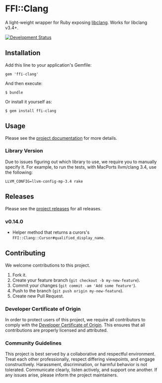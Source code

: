 # FFI::Clang

A light-weight wrapper for Ruby exposing [libclang](http://llvm.org/devmtg/2010-11/Gregor-libclang.pdf). Works for libclang v3.4+.

[![Development Status](https://github.com/ioquatix/ffi-clang/workflows/Test/badge.svg)](https://github.com/ioquatix/ffi-clang/actions?workflow=Test)

## Installation

Add this line to your application's Gemfile:

    gem 'ffi-clang'

And then execute:

    $ bundle

Or install it yourself as:

    $ gem install ffi-clang

## Usage

Please see the [project documentation](https://ioquatix.github.io/ffi-clang/) for more details.

### Library Version

Due to issues figuring out which library to use, we require you to manually specify it. For example, to run the tests, with MacPorts llvm/clang 3.4, use the following:

    LLVM_CONFIG=llvm-config-mp-3.4 rake

## Releases

Please see the [project releases](https://ioquatix.github.io/ffi-clang/releases/index) for all releases.

### v0.14.0

  - Helper method that returns a curors's <code class="language-ruby">FFI::Clang::Cursor\#qualified\_display\_name</code>.

## Contributing

We welcome contributions to this project.

1.  Fork it.
2.  Create your feature branch (`git checkout -b my-new-feature`).
3.  Commit your changes (`git commit -am 'Add some feature'`).
4.  Push to the branch (`git push origin my-new-feature`).
5.  Create new Pull Request.

### Developer Certificate of Origin

In order to protect users of this project, we require all contributors to comply with the [Developer Certificate of Origin](https://developercertificate.org/). This ensures that all contributions are properly licensed and attributed.

### Community Guidelines

This project is best served by a collaborative and respectful environment. Treat each other professionally, respect differing viewpoints, and engage constructively. Harassment, discrimination, or harmful behavior is not tolerated. Communicate clearly, listen actively, and support one another. If any issues arise, please inform the project maintainers.
